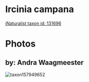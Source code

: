 
Ircinia campana
===============
  
[iNaturalist taxon id: 131696](https://www.inaturalist.org/taxa/131696)
# Photos

## by: Andra Waagmeester
  
![taxon157949652](https://inaturalist-open-data.s3.amazonaws.com/photos/169247569/medium.jpeg)